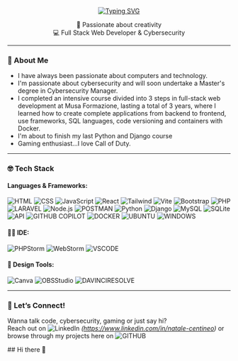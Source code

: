 <p align="center">
<a href="https://git.io/typing-svg"><img src="https://readme-typing-svg.demolab.com?font=Caveat&weight=600&size=35&pause=1000&color=FFBC4D&center=true&vCenter=true&width=435&lines=Hi+there!++;I'm+Natale+Centineo+" alt="Typing SVG" /></a>
</p>

<p align="center">
🎨 Passionate about creativity <br/>
💻 Full Stack Web Developer & Cybersecurity <br/>
</p>

---

### 🧐 About Me

<ul>
  <li>I have always been passionate about computers and technology.</li>
  <li>I'm passionate about cybersecurity and will soon undertake a Master's degree in Cybersecurity Manager.</li>
  <li>I completed an intensive course divided into 3 steps in full-stack web development at Musa Formazione, lasting a total of 3 years, where I learned how to create complete applications from backend to frontend, use frameworks, SQL languages, code versioning and containers with Docker.</li>
  <li>I'm about to finish my last Python and Django course</li>
  <li>Gaming enthusiast...I love Call of Duty.</li>
</ul>

---

### 🤓 Tech Stack

#### Languages & Frameworks:

![HTML](https://img.shields.io/badge/-HTML-E34F26?style=flat-badge&logo=html5&logoColor=white)
![CSS](https://img.shields.io/badge/CSS3-1572B6?style=flat-badge&logo=css3&logoColor=white)
![JavaScript](https://img.shields.io/badge/-JavaScript-F7DF1E?style=flat-badge&logo=javascript&logoColor=black)
![React](https://img.shields.io/badge/-React-61DAFB?style=flat-badge&logo=react&logoColor=black)
![Tailwind](https://img.shields.io/badge/Tailwind_CSS-38B2AC?style=flat-badge&logo=tailwind-css&logoColor=white)
![Vite](https://img.shields.io/badge/-Vite-646CFF?style=flat-badge&logo=vite&logoColor=white)
![Bootstrap](https://img.shields.io/badge/-Bootstrap-7952B3?style=flat-badge&logo=bootstrap&logoColor=white)
![PHP](https://img.shields.io/badge/PHP-777BB4?style=flat-badge&logo=php&logoColor=white)
![LARAVEL](https://img.shields.io/badge/Laravel-FF2D20?style=flat-badge&logo=laravel&logoColor=white)
![Node.js](https://img.shields.io/badge/-Node.js-339933?style=flat-badge&logo=node.js)
![POSTMAN](https://img.shields.io/badge/Postman-FF6C37?style=flat-badge&logo=Postman&logoColor=white)
![Python](https://img.shields.io/badge/Python-FFD43B?style=flat-badge&logo=python&logoColor=blue)
![Django](https://img.shields.io/badge/Django-092E20?style=flat-badge&logo=django&logoColor=green)
![MySQL](https://img.shields.io/badge/-MySQL-4479A1?style=flat-badge&logo=mysql&logoColor=white)
![SQLite](https://img.shields.io/badge/Sqlite-003B57?style=flat-badge&logo=sqlite&logoColor=white)
![API](https://img.shields.io/badge/-API-FFCA28?style=flat-badge&logo=json)
![GITHUB COPILOT](https://img.shields.io/badge/github%20copilot-000000?style=flat-badge&logo=githubcopilot&logoColor=white)
![DOCKER](https://img.shields.io/badge/Docker-2CA5E0?style=flat-badge&logo=docker&logoColor=white)
![UBUNTU](https://img.shields.io/badge/Ubuntu-E95420?style=flat-badge&logo=ubuntu&logoColor=white)
![WINDOWS](https://img.shields.io/badge/Windows-0078D6?style=flat-badge&logo=windows&logoColor=white)



#### 🧑‍💻 IDE:

![PHPStorm](http://img.shields.io/badge/-PHPStorm-181717?style=flat-badge&logo=phpstorm&logoColor=white)
![WebStorm](https://img.shields.io/badge/WebStorm-000000?style=flat-badge&logo=WebStorm&logoColor=white)
![VSCODE](https://img.shields.io/badge/Visual_Studio_Code-0078D4?style=flat-badge&logo=visual%20studio%20code&logoColor=white)


#### 🎨 Design Tools:

![Canva](https://img.shields.io/badge/-Canva-00C4CC?style=flat-badge&logo=canva&logoColor=white)
![OBSStudio](https://img.shields.io/badge/OBSStudio-000000?style=flat-badge&logo=prezi&logoColor=white)
![DAVINCIRESOLVE](https://img.shields.io/badge/DaVinci_Resolve-5091CD?style=flat-badge&logo=ghost&logoColor=yellow)


---

<!-- ### ✨ Currently Working On

📝 A personal project: a **Dm-Bag** and **Retroviews-app** that blends functionality with delightful UI — built using **React**, **TypeScript**, and a touch of design thinking.

--- -->

### 💌 Let’s Connect!

Wanna talk code, cybersecurity, gaming or just say hi?  
Reach out on ![LinkedIn](https://img.shields.io/badge/LinkedIn-0077B5?style=flat-badge&logo=linkedin&logoColor=white) _(https://www.linkedin.com/in/natale-centineo)_ or browse through my projects here on ![GITHUB](https://img.shields.io/badge/GitHub-100000?style=flat-badge&logo=github&logoColor=white)
</div>## Hi there 👋

<!--
**Natale-Centineo/Natale-Centineo** is a ✨ _special_ ✨ repository because its `README.md` (this file) appears on your GitHub profile.

Here are some ideas to get you started:

- 🔭 I’m currently working on ...
- 🌱 I’m currently learning ...
- 👯 I’m looking to collaborate on ...
- 🤔 I’m looking for help with ...
- 💬 Ask me about ...
- 📫 How to reach me: ...
- 😄 Pronouns: ...
- ⚡ Fun fact: ...
-->
